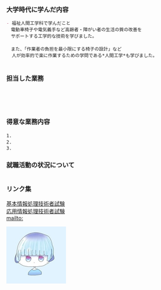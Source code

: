 ### 大学時代に学んだ内容
```markdown
- 福祉人間工学科で学んだこと
　電動車椅子や電気義手など高齢者・障がい者の生活の質の改善を
　サポートする工学的な技術を学びました。
　
　また、「作業者の負担を最小限にする椅子の設計」など
  人が効率的で楽に作業するための学問である*人間工学*も学びました。



```
### 担当した業務
```markdown





``` 
### 得意な業務内容
```markdown
1.
2.
3.

``` 
### 就職活動の状況について
```markdown


```
### リンク集
[基本情報処理技術者試験](https://www.jitec.ipa.go.jp/1_08gaiyou/_index_gaiyou.html)<br>
[応用情報処理技術者試験](https://www.jitec.ipa.go.jp/1_11seido/ap.html)<br>
[mailto:](mailto:takahashikuq2020@gmail.com)<br>

![](image-convert_cman_jp_20190614215900..jpg)
